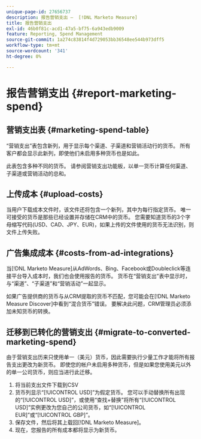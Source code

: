 ```yaml
---
unique-page-id: 27656737
description: 报告营销支出 —  [!DNL Marketo Measure]
title: 报告营销支出
exl-id: 46b0f81c-acd1-47a5-bf75-6a943edb9009
feature: Reporting, Spend Management
source-git-commit: 1a274c83814f4d729053bb36548ee544b973dff5
workflow-type: tm+mt
source-wordcount: '341'
ht-degree: 0%

---
```


# 报告营销支出 {#report-marketing-spend}

## 营销支出表 {#marketing-spend-table}

“营销支出”表包含新列，用于显示每个渠道、子渠道和营销活动行的货币。 所有客户都会显示此新列，即使他们未启用多种货币也是如此。

此表包含多种不同的货币。 请参阅营销支出功能板，以单一货币计算任何渠道、子渠道或营销活动的总和。

## 上传成本 {#upload-costs}

当用户下载成本文件时，该文件还将包含一个新列，其中为每行指定货币。 唯一可接受的货币是那些已经设置并存储在CRM中的货币。 您需要知道货币的3个字母缩写代码(USD、CAD、JPY、EUR)，如果上传的文件使用的货币无法识别，则文件上传失败。

## 广告集成成本 {#costs-from-ad-integrations}

当[!DNL Marketo Measure]从AdWords、Bing、Facebook或Doubleclick等连接平台导入成本时，我们也会使用报告的货币。 货币在“营销支出”表中显示时，与“渠道”、“子渠道”和“营销活动”一起显示。

如果广告提供商的货币与从CRM提取的货币不匹配，您可能会在[!DNL Marketo Measure Discover]中看到“混合货币”错误。 要解决此问题，CRM管理员必须添加未知货币的转换。

## 迁移到已转化的营销支出 {#migrate-to-converted-marketing-spend}

由于营销支出历来只使用单一（美元）货币，因此需要执行少量工作才能将所有报告支出更改为新货币。 即使您的帐户未启用多种货币，但是如果您使用美元以外的单一公司货币，则应当进行此迁移。

1. 将当前支出文件下载到CSV
1. 货币列显示“[!UICONTROL USD]”为假定货币。 您可以手动替换所有出现的“[!UICONTROL USD]”，或使用“查找+替换”将所有“[!UICONTROL USD]”实例更改为您自己的公司货币，如“[!UICONTROL EUR]”或“[!UICONTROL GBP]”。
1. 保存文件，然后将其上载回[!DNL Marketo Measure]。
1. 现在，您报告的所有成本都将显示为新货币。
